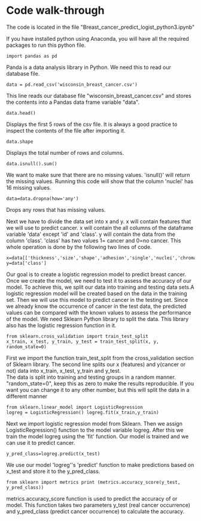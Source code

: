 # Code walk-through

The code is located in the file "Breast_cancer_predict_logist_python3.ipynb"

If you have installed python using Anaconda, you will have all the required packages to run this python file.   

    import pandas as pd

Panda is a data analysis library in Python. We need this to read our database file.

    data = pd.read_csv('wisconsin_breast_cancer.csv')

This line reads our database file "wisconsin_breast_cancer.csv" and stores the contents into a Pandas data frame variable "data".

    data.head()

Displays the first 5 rows of the csv file. It is always a good practice to inspect the contents of the file after importing it.

    data.shape

Displays the total number of rows and columns.

    data.isnull().sum()

We want to make sure that there are no missing values. 'isnull()' will return the missing values. Running this code will show that the column 'nuclei' has 16 missing values.

    data=data.dropna(how='any')

Drops any rows that has missing values.

Next we have to divide the data set into x and y. x will contain features that we will use to predict cancer. x will contain the all columns of the dataframe variable 'data' except 'id' and 'class'.
y will contain the data from the column 'class'. 'class' has two values 1= cancer and 0=no cancer. This whole operation is done by the following two lines of code.

    x=data[['thickness','size','shape','adhesion','single','nuclei','chromatin','nucleoli','mitosis']]   
    y=data['class']

Our goal is to create a logistic regression model to predict breast cancer. Once we create the model, we need to test it to assess the accuracy of our model. To achieve this, we split our data into training and testing data sets.A logistic regression model will be created based on the data in the training set. Then we will use this model to predict cancer in the testing set. Since we already know the occurrence of cancer in the test data, the predicted values can be compared with the known values to assess the performance of the model.
We need Sklearn Python library to split the data. This library also has the logistic regression function in it.

    from sklearn.cross_validation import train_test_split   
    x_train, x_test, y_train, y_test = train_test_split(x, y, random_state=0)   
    
First we import the function train_test_split from the cross_validation section of Sklearn library. The second line splits our x (features) and y(cancer or not) data into x_train, x_test, y_train and y_test.   
The data is split into training and testing groups in a random manner. "random_state=0", keep this as zero to make the results reproducible. If you want you can change it to any other number, but this will split the data in a different manner

    from sklearn.linear_model import LogisticRegression    
    logreg = LogisticRegression() logreg.fit(x_train,y_train)

Next we import logistic regression model from Sklearn. Then we assign LogisticRegression() function to the model variable logreg. After this we train the model logreg using the 'fit' function. Our model is trained and we can use it to predict cancer.

    y_pred_class=logreg.predict(x_test)   

We use our model 'logreg''s 'predict' function to make predictions based on x_test and store it to the y_pred_class.

    from sklearn import metrics print (metrics.accuracy_score(y_test, y_pred_class))    
    
metrics.accuracy_score function is used to predict the accuracy of or model. This function takes two parameters y_test (real cancer occurrence) and y_pred_class (predict cancer occurrence) to calculate the accuracy.
